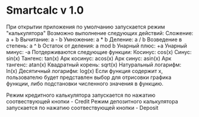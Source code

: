 # Smartcalc v 1.0

При открытии приложения по умолчанию запускается режим "калькулятора"
Возможно выполнение следующих действий:
Сложение: a + b
Вычитание: a - b
Умножение: a * b
Деление: a / b
Возведение в степень: a ^ b
Остаток от деления: a mod b
Унарный плюс: +a
Унарный минус: -a
Потдерживаются следующие функции:
Косинус: cos(x)
Синус: sin(x)
Тангенс: tan(x)
Арк косинус: acos(x)
Арк синус: asin(x)
Арк тангенс: atan(x)
Квадратный корень: sqrt(x)
Натуральный логарифм: ln(x)
Десятичный логарифм: log(x)
Если функция содержит x, пользователю будет представлен выбор для отрисовки графика функции, либо подстановки численного значения в функцию.

Режим кредитного калькулятора запускается по нажатию соотвествующей кнопки - Credit
Режим депозитного калькулятора запускается по нажатию соотвествующей кнопки - Deposit
